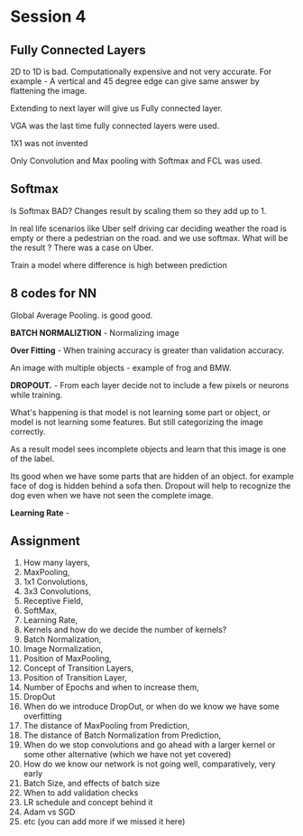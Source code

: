 # Session 4



## Fully Connected Layers

2D to 1D is bad. Computationally expensive and not very accurate.  For example - A vertical and  45 degree edge can give same answer by flattening the image.

Extending to next layer will give us Fully connected layer. 





VGA was the last time fully connected layers were used.

1X1 was not invented 

Only Convolution and Max pooling with Softmax and FCL was used.

## Softmax

Is Softmax BAD? 
Changes result by scaling  them so they add up to 1.

 

In real life scenarios like  Uber self driving car deciding weather the road is empty or there a pedestrian on the road. and we use softmax. What will be the result ? There was a case on Uber.





Train a model where difference is  high between prediction

## 8 codes for  NN

Global Average Pooling. is good good.





**BATCH NORMALIZTION** - Normalizing image 



 **Over Fitting** - When training accuracy is greater than validation accuracy.

An image with multiple objects - example of frog and BMW.

**DROPOUT.** - From each layer decide not to include  a few pixels or neurons while training.

What's happening is that model is not learning some part or object, or model is not learning some features. But still categorizing the image correctly.


As a result model sees incomplete objects and learn that this image is one of the label.

Its good when we have some parts that are hidden of an object. for example face of dog is hidden behind a sofa then. Dropout will help to recognize the dog even when we have not seen the complete image.

**Learning Rate** -

## Assignment

1. How many layers,
2. MaxPooling,
3. 1x1 Convolutions,
4. 3x3 Convolutions,
5. Receptive Field,
6. SoftMax,
7. Learning Rate,
8. Kernels and how do we decide the number of kernels?
9. Batch Normalization,
10. Image Normalization,
11. Position of MaxPooling,
12. Concept of Transition Layers,
13. Position of Transition Layer,
14. Number of Epochs and when to increase them,
15. DropOut
16. When do we introduce DropOut, or when do we know we have some overfitting
17. The distance of MaxPooling from Prediction,
18. The distance of Batch Normalization from Prediction,
19. When do we stop convolutions and go ahead with a larger kernel or some other alternative (which we have not yet covered)
20. How do we know our network is not going well, comparatively, very early
21. Batch Size, and effects of batch size
22. When to add validation checks
23. LR schedule and concept behind it
24. Adam vs SGD
25. etc (you can add more if we missed it here)